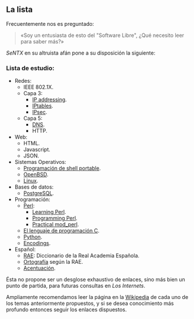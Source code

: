 ## La lista

Frecuentemente nos es preguntado:

> «Soy un entusiasta de esto del "Software Libre", ¿Qué necesito leer para saber más?»

_SeNTX_ en su altruista afán pone a su disposición la siguiente:

### Lista de estudio:
* Redes: 
	* IEEE 802.1X.
	* Capa 3:
		* [IP addressing][].
		* [IPtables][].
		* [IPsec][].
	* Capa 5: 
		* [DNS][prodns].
		* HTTP.
* Web:
	* HTML.
	* Javascript.
	* JSON.
* Sistemas Operativos: 
	* [Programación de shell portable][sh].
	* [OpenBSD][].
	* [Linux][].
* Bases de datos:
	* [PostgreSQL][].
* Programación:
	* [Perl][]:
		* [Learning Perl][Perl-learning].
		* [Programming Perl][Perl-programming].
		* [Practical mod_perl][Perl-modperl].
	* [El lenguaje de programación C][C].
	* [Python][].
	* [Encodings][].
* Español:
	* [RAE][]: Diccionario de la Real Academia Española.
	* [Ortografía][] según la RAE.
	* [Acentuación][acentos].

Ésta no propone ser un desglose exhaustivo de enlaces, sino más bien un punto de
partida, para futuras consultas en _Los Internets_.

Ampliamente recomendamos leer la página en la [Wikipedia][] de cada uno de los
temas anteriormente propuestos, y si se desea conocimiento más profundo
entonces seguir los enlaces dispuestos.

 [IPsec]: http://www.openbsd.org/cgi-bin/man.cgi?query=ipsec&apropos=0&sektion=0&manpath=OpenBSD+Current&arch=i386&format=html
 [IP addressing]: http://www.3com.com/other/pdfs/infra/corpinfo/en_US/501302.pdf 
 [IPtables]: http://iptables-tutorial.frozentux.net/iptables-tutorial.html#TCPIPREPETITION
 [prodns]: http://apress.com/book/view/9781590594940

 [sh]: http://www.openbsd.org/cgi-bin/man.cgi?query=sh&apropos=0&sektion=0&manpath=OpenBSD+Current&arch=i386&format=html
 [PostgreSQL]: http://www.postgres.org/
 [OpenBSD]:  http://www.openbsd.org
 [Linux]: http://google.com/search?q=linux

 [Perl]: http://learn.perl.org/
 [Perl-learning]: http://oreilly.com/catalog/9780596520113
 [Perl-programming]: http://oreilly.com/catalog/9780596000271/
 [Perl-modperl]: http://www.modperlbook.org/
 [C]: http://cm.bell-labs.com/cm/cs/cbook/ 
 [Encodings]: http://www.joelonsoftware.com/articles/Unicode.html
 [Python]: http://www.python.org/
 [Ruby]: http://www.ruby-lang.org/

 [RAE]: http://rae.es/
 [Ortografía]: http://www.rae.es/rae/gestores/gespub000015.nsf/(voanexos)/arch7E8694F9D6446133C12571640039A189/$FILE/Ortografia.pdf
 [acentos]: http://www.dat.etsit.upm.es/~mmonjas/acentos.html"

 [Wikipedia]: http://en.wikipedia.org/
